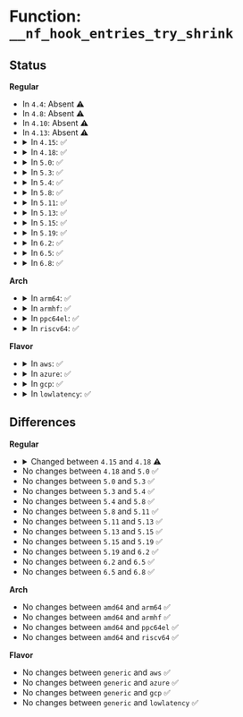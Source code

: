 # Function: <code>__nf_hook_entries_try_shrink</code>

## Status
<b>Regular</b>
<ul>
<li>
In <code>4.4</code>: Absent ⚠️
</li>
<li>
In <code>4.8</code>: Absent ⚠️
</li>
<li>
In <code>4.10</code>: Absent ⚠️
</li>
<li>
In <code>4.13</code>: Absent ⚠️
</li>
<li>
<details>
<summary>In <code>4.15</code>: ✅</summary>

```c
void *__nf_hook_entries_try_shrink(struct nf_hook_entries **pp);
```

**Collision:** Unique Static

**Inline:** No

**Transformation:** False

**Instances:**

```
In net/netfilter/core.c (ffffffff8188bd70)
Location: net/netfilter/core.c:196
Inline: False
Direct callers:
  - net/netfilter/core.c:nf_unregister_net_hooks
  - net/netfilter/core.c:nf_unregister_net_hook
```
**Symbols:**

```
ffffffff8188bd70-ffffffff8188be8b: __nf_hook_entries_try_shrink (STB_LOCAL)
```
</details>
</li>
<li>
<details>
<summary>In <code>4.18</code>: ✅</summary>

```c
void *__nf_hook_entries_try_shrink(struct nf_hook_entries *old, struct nf_hook_entries **pp);
```

**Collision:** Unique Static

**Inline:** No

**Transformation:** False

**Instances:**

```
In net/netfilter/core.c (ffffffff818df9d0)
Location: net/netfilter/core.c:221
Inline: False
Direct callers:
  - net/netfilter/core.c:nf_hook_entries_delete_raw
  - net/netfilter/core.c:__nf_unregister_net_hook
```
**Symbols:**

```
ffffffff818df9d0-ffffffff818dfae3: __nf_hook_entries_try_shrink (STB_LOCAL)
```
</details>
</li>
<li>
<details>
<summary>In <code>5.0</code>: ✅</summary>

```c
void *__nf_hook_entries_try_shrink(struct nf_hook_entries *old, struct nf_hook_entries **pp);
```

**Collision:** Unique Static

**Inline:** No

**Transformation:** False

**Instances:**

```
In net/netfilter/core.c (ffffffff8190c560)
Location: net/netfilter/core.c:221
Inline: False
Direct callers:
  - net/netfilter/core.c:nf_hook_entries_delete_raw
  - net/netfilter/core.c:__nf_unregister_net_hook
```
**Symbols:**

```
ffffffff8190c560-ffffffff8190c673: __nf_hook_entries_try_shrink (STB_LOCAL)
```
</details>
</li>
<li>
<details>
<summary>In <code>5.3</code>: ✅</summary>

```c
void *__nf_hook_entries_try_shrink(struct nf_hook_entries *old, struct nf_hook_entries **pp);
```

**Collision:** Unique Static

**Inline:** No

**Transformation:** False

**Instances:**

```
In net/netfilter/core.c (ffffffff8196e160)
Location: net/netfilter/core.c:222
Inline: False
Direct callers:
  - net/netfilter/core.c:nf_hook_entries_delete_raw
  - net/netfilter/core.c:__nf_unregister_net_hook
```
**Symbols:**

```
ffffffff8196e160-ffffffff8196e26b: __nf_hook_entries_try_shrink (STB_LOCAL)
```
</details>
</li>
<li>
<details>
<summary>In <code>5.4</code>: ✅</summary>

```c
void *__nf_hook_entries_try_shrink(struct nf_hook_entries *old, struct nf_hook_entries **pp);
```

**Collision:** Unique Static

**Inline:** No

**Transformation:** False

**Instances:**

```
In net/netfilter/core.c (ffffffff819a4ba0)
Location: net/netfilter/core.c:222
Inline: False
Direct callers:
  - net/netfilter/core.c:nf_hook_entries_delete_raw
  - net/netfilter/core.c:__nf_unregister_net_hook
```
**Symbols:**

```
ffffffff819a4ba0-ffffffff819a4cab: __nf_hook_entries_try_shrink (STB_LOCAL)
```
</details>
</li>
<li>
<details>
<summary>In <code>5.8</code>: ✅</summary>

```c
void *__nf_hook_entries_try_shrink(struct nf_hook_entries *old, struct nf_hook_entries **pp);
```

**Collision:** Unique Static

**Inline:** No

**Transformation:** False

**Instances:**

```
In net/netfilter/core.c (ffffffff81a8da90)
Location: net/netfilter/core.c:222
Inline: False
Direct callers:
  - net/netfilter/core.c:nf_hook_entries_delete_raw
  - net/netfilter/core.c:__nf_unregister_net_hook
```
**Symbols:**

```
ffffffff81a8da90-ffffffff81a8dbc4: __nf_hook_entries_try_shrink (STB_LOCAL)
```
</details>
</li>
<li>
<details>
<summary>In <code>5.11</code>: ✅</summary>

```c
void *__nf_hook_entries_try_shrink(struct nf_hook_entries *old, struct nf_hook_entries **pp);
```

**Collision:** Unique Static

**Inline:** No

**Transformation:** False

**Instances:**

```
In net/netfilter/core.c (ffffffff81a97a60)
Location: net/netfilter/core.c:222
Inline: False
Direct callers:
  - net/netfilter/core.c:nf_hook_entries_delete_raw
  - net/netfilter/core.c:__nf_unregister_net_hook
```
**Symbols:**

```
ffffffff81a97a60-ffffffff81a97b94: __nf_hook_entries_try_shrink (STB_LOCAL)
```
</details>
</li>
<li>
<details>
<summary>In <code>5.13</code>: ✅</summary>

```c
void *__nf_hook_entries_try_shrink(struct nf_hook_entries *old, struct nf_hook_entries **pp);
```

**Collision:** Unique Static

**Inline:** No

**Transformation:** False

**Instances:**

```
In net/netfilter/core.c (ffffffff81a82db0)
Location: net/netfilter/core.c:222
Inline: False
Direct callers:
  - net/netfilter/core.c:nf_hook_entries_delete_raw
  - net/netfilter/core.c:__nf_unregister_net_hook
```
**Symbols:**

```
ffffffff81a82db0-ffffffff81a82ee4: __nf_hook_entries_try_shrink (STB_LOCAL)
```
</details>
</li>
<li>
<details>
<summary>In <code>5.15</code>: ✅</summary>

```c
void *__nf_hook_entries_try_shrink(struct nf_hook_entries *old, struct nf_hook_entries **pp);
```

**Collision:** Unique Static

**Inline:** No

**Transformation:** False

**Instances:**

```
In net/netfilter/core.c (ffffffff81b3ca00)
Location: net/netfilter/core.c:222
Inline: False
Direct callers:
  - net/netfilter/core.c:nf_hook_entries_delete_raw
  - net/netfilter/core.c:__nf_unregister_net_hook
```
**Symbols:**

```
ffffffff81b3ca00-ffffffff81b3cb71: __nf_hook_entries_try_shrink (STB_LOCAL)
```
</details>
</li>
<li>
<details>
<summary>In <code>5.19</code>: ✅</summary>

```c
void *__nf_hook_entries_try_shrink(struct nf_hook_entries *old, struct nf_hook_entries **pp);
```

**Collision:** Unique Static

**Inline:** No

**Transformation:** False

**Instances:**

```
In net/netfilter/core.c (ffffffff81cc9460)
Location: net/netfilter/core.c:222
Inline: False
Direct callers:
  - net/netfilter/core.c:nf_hook_entries_delete_raw
  - net/netfilter/core.c:__nf_unregister_net_hook
```
**Symbols:**

```
ffffffff81cc9460-ffffffff81cc962b: __nf_hook_entries_try_shrink (STB_LOCAL)
```
</details>
</li>
<li>
<details>
<summary>In <code>6.2</code>: ✅</summary>

```c
void *__nf_hook_entries_try_shrink(struct nf_hook_entries *old, struct nf_hook_entries **pp);
```

**Collision:** Unique Static

**Inline:** No

**Transformation:** False

**Instances:**

```
In net/netfilter/core.c (ffffffff81e89030)
Location: net/netfilter/core.c:222
Inline: False
Direct callers:
  - net/netfilter/core.c:nf_hook_entries_delete_raw
  - net/netfilter/core.c:__nf_unregister_net_hook
```
**Symbols:**

```
ffffffff81e89030-ffffffff81e891fb: __nf_hook_entries_try_shrink (STB_LOCAL)
```
</details>
</li>
<li>
<details>
<summary>In <code>6.5</code>: ✅</summary>

```c
void *__nf_hook_entries_try_shrink(struct nf_hook_entries *old, struct nf_hook_entries **pp);
```

**Collision:** Unique Static

**Inline:** No

**Transformation:** False

**Instances:**

```
In net/netfilter/core.c (ffffffff81ee7020)
Location: net/netfilter/core.c:234
Inline: False
Direct callers:
  - net/netfilter/core.c:nf_hook_entries_delete_raw
  - net/netfilter/core.c:__nf_unregister_net_hook
```
**Symbols:**

```
ffffffff81ee7020-ffffffff81ee71eb: __nf_hook_entries_try_shrink (STB_LOCAL)
```
</details>
</li>
<li>
<details>
<summary>In <code>6.8</code>: ✅</summary>

```c
void *__nf_hook_entries_try_shrink(struct nf_hook_entries *old, struct nf_hook_entries **pp);
```

**Collision:** Unique Static

**Inline:** No

**Transformation:** False

**Instances:**

```
In net/netfilter/core.c (ffffffff81faae30)
Location: net/netfilter/core.c:234
Inline: False
Direct callers:
  - net/netfilter/core.c:nf_hook_entries_delete_raw
  - net/netfilter/core.c:__nf_unregister_net_hook
```
**Symbols:**

```
ffffffff81faae30-ffffffff81faaffb: __nf_hook_entries_try_shrink (STB_LOCAL)
```
</details>
</li>
</ul>
<b>Arch</b>
<ul>
<li>
<details>
<summary>In <code>arm64</code>: ✅</summary>

```c
void *__nf_hook_entries_try_shrink(struct nf_hook_entries *old, struct nf_hook_entries **pp);
```

**Collision:** Unique Static

**Inline:** No

**Transformation:** False

**Instances:**

```
In net/netfilter/core.c (ffff800010c53fe0)
Location: net/netfilter/core.c:222
Inline: False
Direct callers:
  - net/netfilter/core.c:nf_hook_entries_delete_raw
  - net/netfilter/core.c:__nf_unregister_net_hook
```
**Symbols:**

```
ffff800010c53fe0-ffff800010c54120: __nf_hook_entries_try_shrink (STB_LOCAL)
```
</details>
</li>
<li>
<details>
<summary>In <code>armhf</code>: ✅</summary>

```c
void *__nf_hook_entries_try_shrink(struct nf_hook_entries *old, struct nf_hook_entries **pp);
```

**Collision:** Unique Static

**Inline:** No

**Transformation:** False

**Instances:**

```
In net/netfilter/core.c (c0d63d34)
Location: net/netfilter/core.c:222
Inline: False
Direct callers:
  - net/netfilter/core.c:nf_hook_entries_delete_raw
  - net/netfilter/core.c:__nf_unregister_net_hook
```
**Symbols:**

```
c0d63d34-c0d63e94: __nf_hook_entries_try_shrink (STB_LOCAL)
```
</details>
</li>
<li>
<details>
<summary>In <code>ppc64el</code>: ✅</summary>

```c
void *__nf_hook_entries_try_shrink(struct nf_hook_entries *old, struct nf_hook_entries **pp);
```

**Collision:** Unique Static

**Inline:** No

**Transformation:** False

**Instances:**

```
In net/netfilter/core.c (c000000000d53b70)
Location: net/netfilter/core.c:222
Inline: False
Direct callers:
  - net/netfilter/core.c:nf_hook_entries_delete_raw
  - net/netfilter/core.c:__nf_unregister_net_hook
```
**Symbols:**

```
c000000000d53b70-c000000000d53d38: __nf_hook_entries_try_shrink (STB_LOCAL)
```
</details>
</li>
<li>
<details>
<summary>In <code>riscv64</code>: ✅</summary>

```c
void *__nf_hook_entries_try_shrink(struct nf_hook_entries *old, struct nf_hook_entries **pp);
```

**Collision:** Unique Static

**Inline:** No

**Transformation:** False

**Instances:**

```
In net/netfilter/core.c (ffffffe0007be782)
Location: net/netfilter/core.c:222
Inline: False
Direct callers:
  - net/netfilter/core.c:nf_hook_entries_delete_raw
  - net/netfilter/core.c:__nf_unregister_net_hook
```
**Symbols:**

```
ffffffe0007be782-ffffffe0007be888: __nf_hook_entries_try_shrink (STB_LOCAL)
```
</details>
</li>
</ul>
<b>Flavor</b>
<ul>
<li>
<details>
<summary>In <code>aws</code>: ✅</summary>

```c
void *__nf_hook_entries_try_shrink(struct nf_hook_entries *old, struct nf_hook_entries **pp);
```

**Collision:** Unique Static

**Inline:** No

**Transformation:** False

**Instances:**

```
In net/netfilter/core.c (ffffffff81944a10)
Location: net/netfilter/core.c:222
Inline: False
Direct callers:
  - net/netfilter/core.c:nf_hook_entries_delete_raw
  - net/netfilter/core.c:__nf_unregister_net_hook
```
**Symbols:**

```
ffffffff81944a10-ffffffff81944b1b: __nf_hook_entries_try_shrink (STB_LOCAL)
```
</details>
</li>
<li>
<details>
<summary>In <code>azure</code>: ✅</summary>

```c
void *__nf_hook_entries_try_shrink(struct nf_hook_entries *old, struct nf_hook_entries **pp);
```

**Collision:** Unique Static

**Inline:** No

**Transformation:** False

**Instances:**

```
In net/netfilter/core.c (ffffffff818fe500)
Location: net/netfilter/core.c:222
Inline: False
Direct callers:
  - net/netfilter/core.c:nf_hook_entries_delete_raw
  - net/netfilter/core.c:__nf_unregister_net_hook
```
**Symbols:**

```
ffffffff818fe500-ffffffff818fe60b: __nf_hook_entries_try_shrink (STB_LOCAL)
```
</details>
</li>
<li>
<details>
<summary>In <code>gcp</code>: ✅</summary>

```c
void *__nf_hook_entries_try_shrink(struct nf_hook_entries *old, struct nf_hook_entries **pp);
```

**Collision:** Unique Static

**Inline:** No

**Transformation:** False

**Instances:**

```
In net/netfilter/core.c (ffffffff81995ba0)
Location: net/netfilter/core.c:222
Inline: False
Direct callers:
  - net/netfilter/core.c:nf_hook_entries_delete_raw
  - net/netfilter/core.c:__nf_unregister_net_hook
```
**Symbols:**

```
ffffffff81995ba0-ffffffff81995cab: __nf_hook_entries_try_shrink (STB_LOCAL)
```
</details>
</li>
<li>
<details>
<summary>In <code>lowlatency</code>: ✅</summary>

```c
void *__nf_hook_entries_try_shrink(struct nf_hook_entries *old, struct nf_hook_entries **pp);
```

**Collision:** Unique Static

**Inline:** No

**Transformation:** False

**Instances:**

```
In net/netfilter/core.c (ffffffff819b8780)
Location: net/netfilter/core.c:222
Inline: False
Direct callers:
  - net/netfilter/core.c:nf_hook_entries_delete_raw
  - net/netfilter/core.c:__nf_unregister_net_hook
```
**Symbols:**

```
ffffffff819b8780-ffffffff819b888b: __nf_hook_entries_try_shrink (STB_LOCAL)
```
</details>
</li>
</ul>

## Differences
<b>Regular</b>
<ul>
<li>
<details>
<summary>Changed between <code>4.15</code> and <code>4.18</code> ⚠️</summary>
<ul>
<li>
<b>Param added. </b>
<code>struct nf_hook_entries *old</code>
</li>
<li>
<b>Param reordered. </b>
<code>pp</code> ➡️ <code>old, pp</code>
</li>
</ul>
</details>
</li>
<li>
No changes between <code>4.18</code> and <code>5.0</code> ✅
</li>
<li>
No changes between <code>5.0</code> and <code>5.3</code> ✅
</li>
<li>
No changes between <code>5.3</code> and <code>5.4</code> ✅
</li>
<li>
No changes between <code>5.4</code> and <code>5.8</code> ✅
</li>
<li>
No changes between <code>5.8</code> and <code>5.11</code> ✅
</li>
<li>
No changes between <code>5.11</code> and <code>5.13</code> ✅
</li>
<li>
No changes between <code>5.13</code> and <code>5.15</code> ✅
</li>
<li>
No changes between <code>5.15</code> and <code>5.19</code> ✅
</li>
<li>
No changes between <code>5.19</code> and <code>6.2</code> ✅
</li>
<li>
No changes between <code>6.2</code> and <code>6.5</code> ✅
</li>
<li>
No changes between <code>6.5</code> and <code>6.8</code> ✅
</li>
</ul>
<b>Arch</b>
<ul>
<li>
No changes between <code>amd64</code> and <code>arm64</code> ✅
</li>
<li>
No changes between <code>amd64</code> and <code>armhf</code> ✅
</li>
<li>
No changes between <code>amd64</code> and <code>ppc64el</code> ✅
</li>
<li>
No changes between <code>amd64</code> and <code>riscv64</code> ✅
</li>
</ul>
<b>Flavor</b>
<ul>
<li>
No changes between <code>generic</code> and <code>aws</code> ✅
</li>
<li>
No changes between <code>generic</code> and <code>azure</code> ✅
</li>
<li>
No changes between <code>generic</code> and <code>gcp</code> ✅
</li>
<li>
No changes between <code>generic</code> and <code>lowlatency</code> ✅
</li>
</ul>
